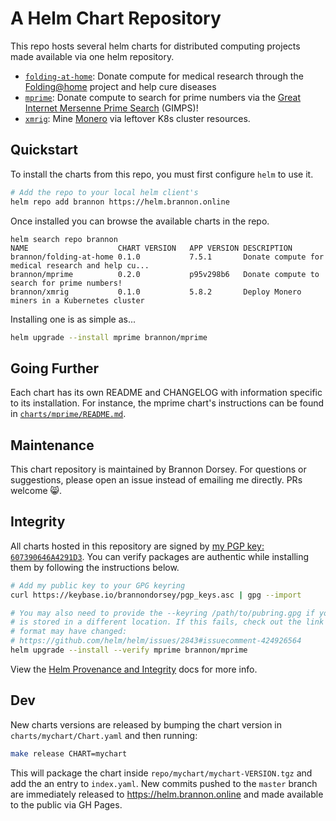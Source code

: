 # A Helm Chart Repository

This repo hosts several helm charts for distributed computing projects made available via one helm repository.

- [`folding-at-home`](charts/folding-at-home): Donate compute for medical research through the [Folding@home](https://foldingathome.org/) project and help cure diseases
- [`mprime`](charts/mprime): Donate compute to search for prime numbers via the [Great Internet Mersenne Prime Search](https://www.mersenne.org/) (GIMPS)!
- [`xmrig`](charts/xmrig): Mine [Monero](https://www.getmonero.org/) via leftover K8s cluster resources.

## Quickstart

To install the charts from this repo, you must first configure `helm` to use it.

```bash
# Add the repo to your local helm client's
helm repo add brannon https://helm.brannon.online
```

Once installed you can browse the available charts in the repo.

```
helm search repo brannon
NAME                   	CHART VERSION	APP VERSION	DESCRIPTION
brannon/folding-at-home	0.1.0        	7.5.1      	Donate compute for medical research and help cu...
brannon/mprime         	0.2.0        	p95v298b6  	Donate compute to search for prime numbers!
brannon/xmrig          	0.1.0        	5.8.2      	Deploy Monero miners in a Kubernetes cluster
```

Installing one is as simple as...

```bash
helm upgrade --install mprime brannon/mprime
```

## Going Further

Each chart has its own README and CHANGELOG with information specific to its installation. For instance, the mprime chart's instructions can be found in [`charts/mprime/README.md`](charts/mprime/README.md).

## Maintenance

This chart repository is maintained by Brannon Dorsey. For questions or suggestions, please open an issue instead of emailing me directly. PRs welcome 😸.

## Integrity

All charts hosted in this repository are signed by [my PGP key: `607390646A4291D3`](https://keybase.io/brannondorsey/). You can verify packages are authentic while installing them by following the instructions below.

```bash
# Add my public key to your GPG keyring
curl https://keybase.io/brannondorsey/pgp_keys.asc | gpg --import

# You may also need to provide the --keyring /path/to/pubring.gpg if you're public keyring
# is stored in a different location. If this fails, check out the link below as the gpg key
# format may have changed:
# https://github.com/helm/helm/issues/2843#issuecomment-424926564
helm upgrade --install --verify mprime brannon/mprime
```

View the [Helm Provenance and Integrity](https://helm.sh/docs/topics/provenance/) docs for more info.

## Dev

New charts versions are released by bumping the chart version in `charts/mychart/Chart.yaml` and then running:

```bash
make release CHART=mychart
```

This will package the chart inside `repo/mychart/mychart-VERSION.tgz` and add the an entry to `index.yaml`. New commits pushed to the `master` branch are immediately released to https://helm.brannon.online and made available to the public via GH Pages.
